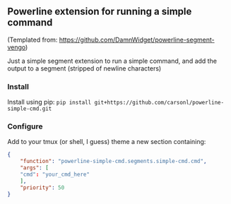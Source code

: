 ## Powerline extension for running a simple command

(Templated from: https://github.com/DamnWidget/powerline-segment-vengo)

Just a simple segment extension to run a simple command,
and add the output to a segment (stripped of newline characters)

### Install
Install using pip:
`pip install git+https://github.com/carsonl/powerline-simple-cmd.git`

### Configure

Add to your tmux (or shell, I guess) theme a new section containing:

```json
{
    "function": "powerline-simple-cmd.segments.simple-cmd.cmd",
    "args": [
	"cmd": "your_cmd_here"
    ],
    "priority": 50
}
 ```
